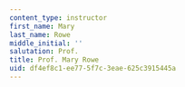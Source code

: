 ```yaml
---
content_type: instructor
first_name: Mary
last_name: Rowe
middle_initial: ''
salutation: Prof.
title: Prof. Mary Rowe
uid: df4ef8c1-ee77-5f7c-3eae-625c3915445a
---
```


